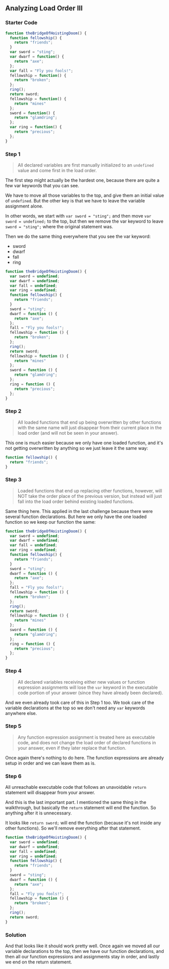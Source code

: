 ## Analyzing Load Order III

### Starter Code

```js
function theBridgeOfHoistingDoom() {
  function fellowship() {
    return "friends";
  }
  var sword = "sting";
  var dwarf = function() {
    return "axe";
  };
  var fall = "Fly you fools!";
  fellowship = function() {
    return "broken";
  };
  ring();
  return sword;
  fellowship = function() {
    return "mines"
  };
  sword = function() {
    return "glamdring";
  };
  var ring = function() {
    return "precious";
  };
}
```

### Step 1

> All declared variables are first manually initialized to an `undefined` value and come first in the load order.

The first step might actually be the hardest one, because there are quite a few var keywords that you can see.

We have to move all those variables to the top, and give them an initial value of `undefined`. But the other key is that we have to leave the variable assignment alone.

In other words, we start with `var sword = "sting";` and then move `var sword = undefined;` to the top, but then we remove the var keyword to leave `sword = "sting";` where the original statement was.

Then we do the same thing everywhere that you see the var keyword:

- sword
- dwarf
- fall
- ring

```js
function theBridgeOfHoistingDoom() {
  var sword = undefined;
  var dwarf = undefined;
  var fall = undefined;
  var ring = undefined;
  function fellowship() {
    return "friends";
  }
  sword = "sting";
  dwarf = function () {
    return "axe";
  };
  fall = "Fly you fools!";
  fellowship = function () {
    return "broken";
  };
  ring();
  return sword;
  fellowship = function () {
    return "mines"
  };
  sword = function () {
    return "glamdring";
  };
  ring = function () {
    return "precious";
  };
}
```

### Step 2

> All loaded functions that end up being overwritten by other functions with the same name will just disappear from their current place in the load order (and will not be seen in your answer).

This one is much easier because we only have one loaded function, and it's not getting overwritten by anything so we just leave it the same way:

```js
function fellowship() {
  return "friends";
}
```

### Step 3

> Loaded functions that end up replacing other functions, however, will NOT take the order place of the previous version, but instead will just fall into the load order behind existing loaded functions.

Same thing here. This applied in the last challenge because there were several function declarations. But here we only have the one loaded function so we keep our function the same:

```js
function theBridgeOfHoistingDoom() {
  var sword = undefined;
  var dwarf = undefined;
  var fall = undefined;
  var ring = undefined;
  function fellowship() {
    return "friends";
  }
  sword = "sting";
  dwarf = function () {
    return "axe";
  };
  fall = "Fly you fools!";
  fellowship = function () {
    return "broken";
  };
  ring();
  return sword;
  fellowship = function () {
    return "mines"
  };
  sword = function () {
    return "glamdring";
  };
  ring = function () {
    return "precious";
  };
}
```

### Step 4

> All declared variables receiving either new values or function expression assignments will lose the `var` keyword in the executable code portion of your answer (since they have already been declared).

And we even already took care of this in Step 1 too. We took care of the variable declarations at the top so we don't need any `var` keywords anywhere else.

### Step 5

> Any function expression assignment is treated here as executable code, and does not change the load order of declared functions in your answer, even if they later replace that function.

Once again there's nothing to do here. The function expressions are already setup in order and we can leave them as is.

### Step 6

All unreachable executable code that follows an unavoidable `return` statement will disappear from your answer.

And this is the last important part. I mentioned the same thing in the walkthrough, but basically the `return` statement will end the function. So anything after it is unnecessary.

It looks like `return sword;` will end the function (because it's not inside any other functions). So we'll remove everything after that statement.

```js
function theBridgeOfHoistingDoom() {
  var sword = undefined;
  var dwarf = undefined;
  var fall = undefined;
  var ring = undefined;
  function fellowship() {
    return "friends";
  }
  sword = "sting";
  dwarf = function () {
    return "axe";
  };
  fall = "Fly you fools!";
  fellowship = function () {
    return "broken";
  };
  ring();
  return sword;
}
```

### Solution

And that looks like it should work pretty well. Once again we moved all our variable declarations to the top, then we have our function declarations, and then all our function expressions and assignments stay in order, and lastly we end on the return statement.
